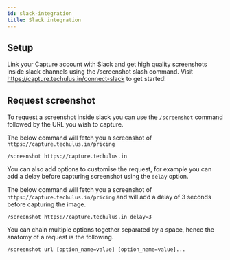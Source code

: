 ```yaml
---
id: slack-integration
title: Slack integration
---
```


## Setup

Link your Capture account with Slack and get high quality screenshots inside slack channels using the /screenshot slash command.
Visit https://capture.techulus.in/connect-slack to get started!

## Request screenshot

To request a screenshot inside slack you can use the `/screenshot` command followed by the URL you wish to capture.

The below command will fetch you a screenshot of `https://capture.techulus.in/pricing`

```
/screenshot https://capture.techulus.in
```

You can also add options to customise the request, for example you can add a delay before capturing screenshot using the `delay` option.

The below command will fetch you a screenshot of `https://capture.techulus.in/pricing` and will add a delay of 3 seconds before capturing the image.

```
/screenshot https://capture.techulus.in delay=3
```

You can chain multiple options together separated by a space, hence the anatomy of a request is the following.

```
/screenshot url [option_name=value] [option_name=value]...
```